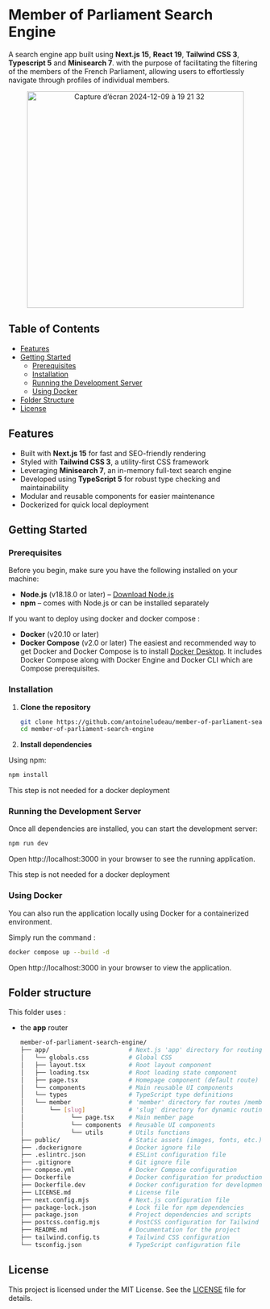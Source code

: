 # Member of Parliament Search Engine

A search engine app built using **Next.js 15**, **React 19**, **Tailwind CSS 3**, **Typescript 5** and **Minisearch 7**. with the purpose of facilitating the filtering of the members of the French Parliament, allowing users to effortlessly navigate through profiles of individual members.

<p align="center">
  <img width="430" alt="Capture d’écran 2024-12-09 à 19 21 32" src="https://github.com/user-attachments/assets/e2025318-326a-4ff1-b705-b5d70cfd9866">
</p>

## Table of Contents

- [Features](#features)
- [Getting Started](#getting-started)
  - [Prerequisites](#prerequisites)
  - [Installation](#installation)
  - [Running the Development Server](#running-the-development-server)
  - [Using Docker](#using-docker)
- [Folder Structure](#folder-structure)
- [License](#license)

## Features

- Built with **Next.js 15** for fast and SEO-friendly rendering
- Styled with **Tailwind CSS 3**, a utility-first CSS framework
- Leveraging **Minisearch 7**, an in-memory full-text search engine
- Developed using **TypeScript 5** for robust type checking and maintainability
- Modular and reusable components for easier maintenance
- Dockerized for quick local deployment

## Getting Started

### Prerequisites

Before you begin, make sure you have the following installed on your machine:

- **Node.js** (v18.18.0 or later) – [Download Node.js](https://nodejs.org/)
- **npm** – comes with Node.js or can be installed separately

If you want to deploy using docker and docker compose : 
- **Docker** (v20.10 or later)
- **Docker Compose** (v2.0 or later)
The easiest and recommended way to get Docker and Docker Compose is to install [Docker Desktop](https://www.docker.com/products/docker-desktop/). It includes Docker Compose along with Docker Engine and Docker CLI which are Compose prerequisites.

### Installation

1. **Clone the repository**

   ```bash
   git clone https://github.com/antoineludeau/member-of-parliament-search-engine.git
   cd member-of-parliament-search-engine
   ```

2. **Install dependencies**

Using npm:
  ```bash
  npm install
  ```

This step is not needed for a docker deployment

### Running the Development Server

Once all dependencies are installed, you can start the development server:
  ```bash
  npm run dev
  ```

Open http://localhost:3000 in your browser to see the running application.

This step is not needed for a docker deployment

### Using Docker

You can also run the application locally using Docker for a containerized environment.

Simply run the command : 
  ```bash
  docker compose up --build -d
  ```

Open http://localhost:3000 in your browser to view the application.

## Folder structure

This folder uses :
- the **app** router

  ```bash
  member-of-parliament-search-engine/
  ├── app/                      # Next.js 'app' directory for routing and pages
  │   └── globals.css           # Global CSS
  │   ├── layout.tsx            # Root layout component
  │   ├── loading.tsx           # Root loading state component
  │   ├── page.tsx              # Homepage component (default route)
  │   └── components            # Main reusable UI components 
  │   └── types                 # TypeScript type definitions
  │   └── member                # 'member' directory for routes /member
  │       └── [slug]            # 'slug' directory for dynamic routing /member/[slug]
  │             └── page.tsx    # Main member page
  │             └── components  # Reusable UI components
  │             └── utils       # Utils functions
  ├── public/                   # Static assets (images, fonts, etc.)
  ├── .dockerignore             # Docker ignore file
  ├── .eslintrc.json            # ESLint configuration file
  ├── .gitignore                # Git ignore file
  ├── compose.yml               # Docker Compose configuration
  ├── Dockerfile                # Docker configuration for production
  ├── Dockerfile.dev            # Docker configuration for development
  ├── LICENSE.md                # License file
  ├── next.config.mjs           # Next.js configuration file
  ├── package-lock.json         # Lock file for npm dependencies
  ├── package.json              # Project dependencies and scripts
  ├── postcss.config.mjs        # PostCSS configuration for Tailwind CSS
  ├── README.md                 # Documentation for the project
  ├── tailwind.config.ts        # Tailwind CSS configuration
  └── tsconfig.json             # TypeScript configuration file
  ```

## License

This project is licensed under the MIT License. See the [LICENSE](./LICENSE.md) file for details.
